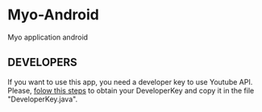 # Myo-Android
Myo application android

## DEVELOPERS
If you want to use this app, you need a developer key to use Youtube API.
Please, [folow this steps](https://developers.google.com/youtube/android/player/register) to obtain your DeveloperKey and copy it in the file "DeveloperKey.java".